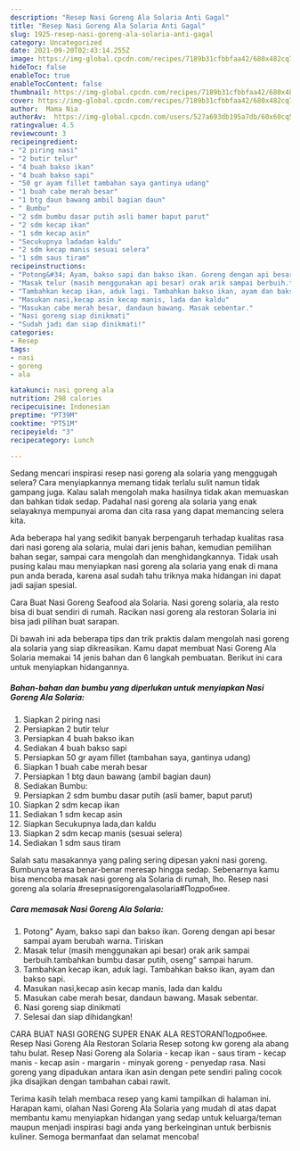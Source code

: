 ```yaml
---
description: "Resep Nasi Goreng Ala Solaria Anti Gagal"
title: "Resep Nasi Goreng Ala Solaria Anti Gagal"
slug: 1925-resep-nasi-goreng-ala-solaria-anti-gagal
category: Uncategorized
date: 2021-09-20T02:43:14.255Z
image: https://img-global.cpcdn.com/recipes/7189b31cfbbfaa42/680x482cq70/nasi-goreng-ala-solaria-foto-resep-utama.jpg
hideToc: false
enableToc: true
enableTocContent: false
thumbnail: https://img-global.cpcdn.com/recipes/7189b31cfbbfaa42/680x482cq70/nasi-goreng-ala-solaria-foto-resep-utama.jpg
cover: https://img-global.cpcdn.com/recipes/7189b31cfbbfaa42/680x482cq70/nasi-goreng-ala-solaria-foto-resep-utama.jpg
author:  Mama Nia
authorAv:  https://img-global.cpcdn.com/users/527a693db195a7db/60x60cq50/avatar.jpg
ratingvalue: 4.5
reviewcount: 3
recipeingredient:
- "2 piring nasi"
- "2 butir telur"
- "4 buah bakso ikan"
- "4 buah bakso sapi"
- "50 gr ayam fillet tambahan saya gantinya udang"
- "1 buah cabe merah besar"
- "1 btg daun bawang ambil bagian daun"
- " Bumbu"
- "2 sdm bumbu dasar putih asli bamer baput parut"
- "2 sdm kecap ikan"
- "1 sdm kecap asin"
- "Secukupnya ladadan kaldu"
- "2 sdm kecap manis sesuai selera"
- "1 sdm saus tiram"
recipeinstructions:
- "Potong&#34; Ayam, bakso sapi dan bakso ikan. Goreng dengan api besar sampai ayam berubah warna. Tiriskan"
- "Masak telur (masih menggunakan api besar) orak arik sampai berbuih.tambahkan bumbu dasar putih, oseng&#34; sampai harum."
- "Tambahkan kecap ikan, aduk lagi. Tambahkan bakso ikan, ayam dan bakso sapi."
- "Masukan nasi,kecap asin kecap manis, lada dan kaldu"
- "Masukan cabe merah besar, dandaun bawang. Masak sebentar."
- "Nasi goreng siap dinikmati"
- "Sudah jadi dan siap dinikmati!"
categories:
- Resep
tags:
- nasi
- goreng
- ala

katakunci: nasi goreng ala 
nutrition: 298 calories
recipecuisine: Indonesian
preptime: "PT39M"
cooktime: "PT51M"
recipeyield: "3"
recipecategory: Lunch

---
```



Sedang mencari inspirasi resep nasi goreng ala solaria yang menggugah selera? Cara menyiapkannya memang tidak terlalu sulit namun tidak gampang juga. Kalau salah mengolah maka hasilnya tidak akan memuaskan dan bahkan tidak sedap. Padahal nasi goreng ala solaria yang enak selayaknya mempunyai aroma dan cita rasa yang dapat memancing selera kita.


Ada beberapa hal yang sedikit banyak berpengaruh terhadap kualitas rasa dari nasi goreng ala solaria, mulai dari jenis bahan, kemudian pemilihan bahan segar, sampai cara mengolah dan menghidangkannya. Tidak usah pusing kalau mau menyiapkan nasi goreng ala solaria yang enak di mana pun anda berada, karena asal sudah tahu triknya maka hidangan ini dapat jadi sajian spesial.

Cara Buat Nasi Goreng Seafood ala Solaria. Nasi goreng solaria, ala resto bisa di buat sendiri di rumah. Racikan nasi goreng ala restoran Solaria ini bisa jadi pilihan buat sarapan.


Di bawah ini ada beberapa tips dan trik praktis dalam mengolah nasi goreng ala solaria yang siap dikreasikan. Kamu dapat membuat Nasi Goreng Ala Solaria memakai 14 jenis bahan dan 6 langkah pembuatan. Berikut ini cara untuk menyiapkan hidangannya.

<!--inarticleads1-->

##### Bahan-bahan dan bumbu yang diperlukan untuk menyiapkan Nasi Goreng Ala Solaria:

1. Siapkan 2 piring nasi
1. Persiapkan 2 butir telur
1. Persiapkan 4 buah bakso ikan
1. Sediakan 4 buah bakso sapi
1. Persiapkan 50 gr ayam fillet (tambahan saya, gantinya udang)
1. Siapkan 1 buah cabe merah besar
1. Persiapkan 1 btg daun bawang (ambil bagian daun)
1. Sediakan  Bumbu:
1. Persiapkan 2 sdm bumbu dasar putih (asli bamer, baput parut)
1. Siapkan 2 sdm kecap ikan
1. Sediakan 1 sdm kecap asin
1. Siapkan Secukupnya lada,dan kaldu
1. Siapkan 2 sdm kecap manis (sesuai selera)
1. Sediakan 1 sdm saus tiram


Salah satu masakannya yang paling sering dipesan yakni nasi goreng. Bumbunya terasa benar-benar meresap hingga sedap. Sebenarnya kamu bisa mencoba masak nasi goreng ala Solaria di rumah, lho. Resep nasi goreng ala solaria #resepnasigorengalasolaria#Подробнее. 

<!--inarticleads2-->

##### Cara memasak Nasi Goreng Ala Solaria:

1. Potong&#34; Ayam, bakso sapi dan bakso ikan. Goreng dengan api besar sampai ayam berubah warna. Tiriskan
1. Masak telur (masih menggunakan api besar) orak arik sampai berbuih.tambahkan bumbu dasar putih, oseng&#34; sampai harum.
1. Tambahkan kecap ikan, aduk lagi. Tambahkan bakso ikan, ayam dan bakso sapi.
1. Masukan nasi,kecap asin kecap manis, lada dan kaldu
1. Masukan cabe merah besar, dandaun bawang. Masak sebentar.
1. Nasi goreng siap dinikmati
1. Selesai dan siap dihidangkan!

CARA BUAT NASI GORENG SUPER ENAK ALA RESTORANПодробнее. Resep Nasi Goreng Ala Restoran Solaria Resep sotong kw goreng ala abang tahu bulat. Resep Nasi Goreng ala Solaria - kecap ikan - saus tiram - kecap manis - kecap asin - margarin - minyak goreng - penyedap rasa. Nasi goreng yang dipadukan antara ikan asin dengan pete sendiri paling cocok jika disajikan dengan tambahan cabai rawit. 

Terima kasih telah membaca resep yang kami tampilkan di halaman ini. Harapan kami, olahan Nasi Goreng Ala Solaria yang mudah di atas dapat membantu kamu menyiapkan hidangan yang sedap untuk keluarga/teman maupun menjadi inspirasi bagi anda yang berkeinginan untuk berbisnis kuliner. Semoga bermanfaat dan selamat mencoba!
